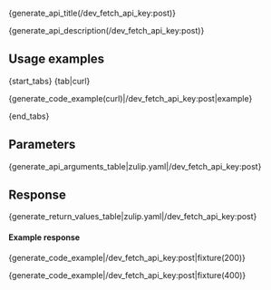 {generate_api_title(/dev_fetch_api_key:post)}

{generate_api_description(/dev_fetch_api_key:post)}

## Usage examples

{start_tabs}
{tab|curl}

{generate_code_example(curl)|/dev_fetch_api_key:post|example}

{end_tabs}

## Parameters

{generate_api_arguments_table|zulip.yaml|/dev_fetch_api_key:post}

## Response

{generate_return_values_table|zulip.yaml|/dev_fetch_api_key:post}

#### Example response

{generate_code_example|/dev_fetch_api_key:post|fixture(200)}

{generate_code_example|/dev_fetch_api_key:post|fixture(400)}

